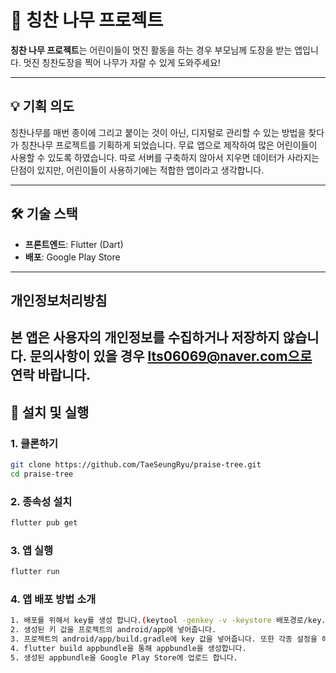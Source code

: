 # 🌳 칭찬 나무 프로젝트

**칭찬 나무 프로젝트**는 어린이들이 멋진 활동을 하는 경우 부모님께 도장을 받는 앱입니다.
멋진 칭찬도장을 찍어 나무가 자랄 수 있게 도와주세요!

---

## 💡 기획 의도

칭찬나무를 매번 종이에 그리고 붙이는 것이 아닌, 디지털로 관리할 수 있는 방법을 찾다가 칭찬나무 프로젝트를 기획하게 되었습니다.
무료 앱으로 제작하여 많은 어린이들이 사용할 수 있도록 하였습니다.
따로 서버를 구축하지 않아서 지우면 데이터가 사라지는 단점이 있지만, 어린이들이 사용하기에는 적합한 앱이라고 생각합니다.

---

## 🛠️ 기술 스택

- **프론트엔드**: Flutter (Dart)
- **배포**: Google Play Store

---

## 개인정보처리방침

본 앱은 사용자의 개인정보를 수집하거나 저장하지 않습니다.
문의사항이 있을 경우 lts06069@naver.com으로 연락 바랍니다.
---

## 🚀 설치 및 실행

### 1. 클론하기
```bash
git clone https://github.com/TaeSeungRyu/praise-tree.git
cd praise-tree
```

### 2. 종속성 설치
```bash
flutter pub get
```

### 3. 앱 실행
```bash
flutter run
```

### 4. 앱 배포 방법 소개
```bash
1. 배포를 위해서 key를 생성 합니다.(keytool -genkey -v -keystore 배포경로/key.jks -keyalg RSA -keysize 2048 -validity 10000 -alias key)
2. 생성된 키 값을 프로젝트의 android/app에 넣어줍니다.
3. 프로젝트의 android/app/build.gradle에 key 값을 넣어줍니다. 또한 각종 설정을 해줍니다.(key.properties 파일을 생성하여 key 값을 관리하는 것을 추천합니다.)
4. flutter build appbundle을 통해 appbundle을 생성합니다.
5. 생성된 appbundle을 Google Play Store에 업로드 합니다.
```
